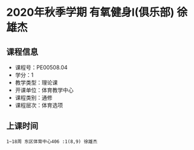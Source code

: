 # 2020年秋季学期 有氧健身I(俱乐部) 徐雄杰






## 课程信息

- 课程号：PE00508.04
- 学分：1
- 教学类型：理论课
- 开课单位：体育教学中心
- 课程类别：通修
- 课程层次：体育选项

## 上课时间

```
1~18周 东区体育中心406 :1(8,9) 徐雄杰
```

